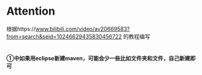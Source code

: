Attention
======
根据https://www.bilibili.com/video/av20669583?from=search&seid=10246629435830456722 的教程编写<br><br>
#### ①中如果用eclipse新建maven，可能会少一些比如文件夹和文件，自己新建即可
